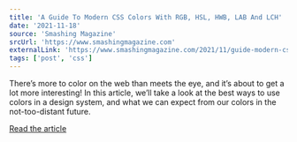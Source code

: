 ```yaml
---
title: 'A Guide To Modern CSS Colors With RGB, HSL, HWB, LAB And LCH'
date: '2021-11-18'
source: 'Smashing Magazine'
srcUrl: 'https://www.smashingmagazine.com'
externalLink: 'https://www.smashingmagazine.com/2021/11/guide-modern-css-colors/'
tags: ['post', 'css']
---
```


There’s more to color on the web than meets the eye, and it’s about to get a lot more interesting! In this article, we’ll take a look at the best ways to use colors in a design system, and what we can expect from our colors in the not-too-distant future.

[Read the article](https://www.smashingmagazine.com/2021/11/guide-modern-css-colors/#comments-guide-modern-css-colors)
